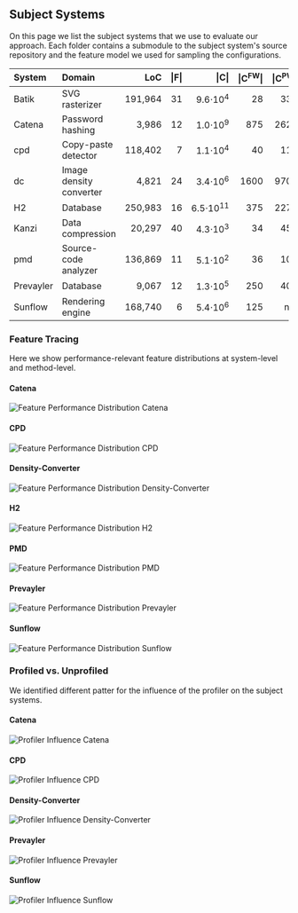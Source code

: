 ## Subject Systems

On this page we list the subject systems that we use to evaluate our approach. Each folder contains a submodule to the subject system's source repository and the feature model we used for sampling the configurations.

| System | Domain | LoC | &#124;F&#124; | &#124;C&#124; | &#124;C<sup>FW</sup>&#124; | &#124;C<sup>PW</sup>&#124; |
| :---      | :--- | ---: | ---: | ---: | ---: | ---: |
| Batik     | SVG rasterizer | 191,964 |  31 | 9.6&sdot;10<sup>4</sup>| 28 | 337 |
| Catena    | Password hashing | 3,986 |   12 |  1.0&sdot;10<sup>9</sup>| 875 | 2625 |
| cpd       | Copy-paste detector | 118,402 |     7 |  1.1&sdot;10<sup>4</sup>| 40 | 115 |
| dc        | Image density converter | 4,821 |    24 |  3.4&sdot;10<sup>6</sup>| 1600 | 9700 |
| H2        | Database | 250,983 |    16 | 6.5&sdot;10<sup>11</sup>| 375 | 2275 |
| Kanzi     | Data compression | 20,297 |  40 | 4.3&sdot;10<sup>3</sup>| 34 | 458 |
| pmd       | Source-code analyzer | 136,869 |    11 |  5.1&sdot;10<sup>2</sup>| 36 | 104 |
| Prevayler | Database | 9,067 |    12 |  1.3&sdot;10<sup>5</sup>| 250 | 400 |
| Sunflow   | Rendering engine | 168,740 |     6 |  5.4&sdot;10<sup>6</sup>| 125 | n/a |


### Feature Tracing
Here we show performance-relevant feature distributions at system-level and method-level.

#### Catena
![Feature Performance Distribution Catena](feature-tracing/RQ2_catena.png)

#### CPD
![Feature Performance Distribution CPD](feature-tracing/RQ2_cpd.png)

#### Density-Converter
![Feature Performance Distribution Density-Converter](feature-tracing/RQ2_density-converter.png)

#### H2
![Feature Performance Distribution H2](feature-tracing/RQ2_h2.png)

#### PMD
![Feature Performance Distribution PMD](feature-tracing/RQ2_pmd.png)

#### Prevayler
![Feature Performance Distribution Prevayler](feature-tracing/RQ2_prevayler.png)

#### Sunflow
![Feature Performance Distribution Sunflow](feature-tracing/RQ2_sunflow.png)



### Profiled vs. Unprofiled
We identified different patter for the influence of the profiler on the subject systems.

#### Catena

![Profiler Influence Catena](profiled-vs-unprofiled/profiler_corellation_catena_t_2_pbd_49_7.png)

#### CPD

![Profiler Influence CPD](profiled-vs-unprofiled/profiler_corellation_cpd_t_2_pbd_49_7.png)

#### Density-Converter

![Profiler Influence Density-Converter](profiled-vs-unprofiled/profiler_corellation_density-converter_t_2_pbd_49_7.png)

#### Prevayler

![Profiler Influence Prevayler](profiled-vs-unprofiled/profiler_corellation_prevayler_t_2_pbd_49_7.png)

#### Sunflow

![Profiler Influence Sunflow](profiled-vs-unprofiled/profiler_corellation_sunflow_feature_pbd_125_5.png)
